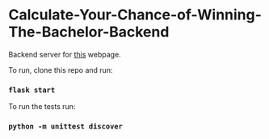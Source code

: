 # Calculate-Your-Chance-of-Winning-The-Bachelor-Backend

Backend server for [this](https://github.com/twhitehead00/Calculate-Your-Chance-of-Winning-The-Bachelor-Frontend) webpage. 


To run, clone this repo and run:

### `flask start`


To run the tests run:

### `python -m unittest discover`
